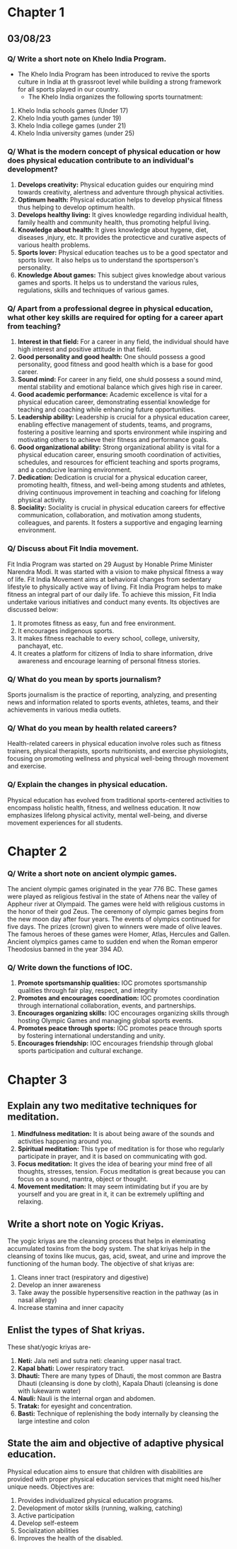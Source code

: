 #  Chapter 1 

## 03/08/23 

### Q/ Write a short note on Khelo India Program.
- The Khelo India Program has been introduced to revive the sports culture in India at th grassroot level while building a strong framework for all sports played in our country. <br>
  - The Khelo India organizes the following sports tournatment: 

1. Khelo India schools games (Under 17)
2. Khelo India youth games (under 19)
3. Khelo India college games (under 21)
4. Khelo India university games (under 25)

### Q/ What is the modern concept of physical education or how does physical education contribute to an individual's development? 
1. **Develops creativity:** Physical education guides our enquiring mind towards creativity, alertness and adventure through physical activities.
2. **Optimum health:** Physical education helps to develop physical fitness thus helping to develop optimum health. 
3. **Develops healthy living:** It gives knowledge regarding individual health, family health and community health, thus promoting helpful living. 
4. **Knowledge about health:** It gives knowledge about hygene, diet, diseases ,injury, etc. It provides the protecticve and curative aspects of various health problems. 
5. **Sports lover:** Physical education teaches us to be a good spectator and sports lover. It also helps us to understand the sportsperson's personality. 
6. **Knowledge About games:** This subject gives knowledge about various games and sports. It helps us to understand the various rules, regulations, skills and techniques of various games. 

### Q/ Apart from a professional degree in physical education, what other key skills are required for opting for a career apart from teaching? 
1. **Interest in that field:** For a career in any field, the individual should have high interest and positive attitude in that field. 
2. **Good personality and good health:** One should possess a good personality, good fitness and good health which is a base for good career. 
3. **Sound mind:** For career in any field, one shuld possess a sound mind, mental stability and emotional balance which gives high rise in career. 
4. **Good academic performance:** Academic excellence is vital for a physical education career, demonstrating essential knowledge for teaching and coaching while enhancing future opportunities.
5. **Leadership ability:** Leadership is crucial for a physical education career, enabling effective management of students, teams, and programs, fostering a positive learning and sports environment while inspiring and motivating others to achieve their fitness and performance goals.
6. **Good organizational ability:** Strong organizational ability is vital for a physical education career, ensuring smooth coordination of activities, schedules, and resources for efficient teaching and sports programs, and a conducive learning environment.
7. **Dedication:** Dedication is crucial for a physical education career, promoting health, fitness, and well-being among students and athletes, driving continuous improvement in teaching and coaching for lifelong physical activity.
8. **Sociality:** Sociality is crucial in physical education careers for effective communication, collaboration, and motivation among students, colleagues, and parents. It fosters a supportive and engaging learning environment.

### Q/ Discuss about Fit India movement. 

Fit India Program was started on 29 August by Honable Prime Minister Narendra Modi. It was started with a vision to make physical fitness a way of life. Fit India Movement aims at behavioral changes from sedentary lifestyle to physically active way of living. Fit India Program helps to make fitness an integral part of our daily life. To achieve this mission, Fit India undertake various initiatives and conduct many events. Its objectives are discussed below: 

1. It promotes fitness as easy, fun and free environment. 
2. It encourages indigenous sports. 
3. It makes fitness reachable to every school, college, university, panchayat, etc. 
4. It creates a platform for citizens of India to share information, drive awareness and encourage learning of personal fitness stories. 

### Q/ What do you mean by sports journalism? 
Sports journalism is the practice of reporting, analyzing, and presenting news and information related to sports events, athletes, teams, and their achievements in various media outlets.

### Q/ What do you mean by health related careers? 
Health-related careers in physical education involve roles such as fitness trainers, physical therapists, sports nutritionists, and exercise physiologists, focusing on promoting wellness and physical well-being through movement and exercise.

### Q/ Explain the changes in physical education. 
Physical education has evolved from traditional sports-centered activities to encompass holistic health, fitness, and wellness education. It now emphasizes lifelong physical activity, mental well-being, and diverse movement experiences for all students.

# Chapter 2

### Q/ Write a short note on ancient olympic games. 

The ancient olympic games originated in the year 776 BC. These games were played as religious festival in the state of Athens near the valley of Appheur river at Olympaid. The games were held with religious customs in the honor of their god Zeus. The ceremony of olympic games begins from the new moon day after four years. The events of olympics continued for five days. The prizes (crown) given to winners were made of olive leaves. The famous heroes of these games were Homer, Atlas, Hercules and Gallen. Ancient olympics games came to sudden end when the Roman emperor Theodosius banned in the year 394 AD.

### Q/ Write down the functions of IOC. 

1. **Promote sportsmanship qualities:** IOC promotes sportsmanship qualities through fair play, respect, and integrity
2. **Promotes and encourages coordination:** IOC promotes coordination through international collaboration, events, and partnerships.
3. **Encourages organizing skills:** IOC encourages organizing skills through hosting Olympic Games and managing global sports events.
4. **Promotes peace through sports:** IOC promotes peace through sports by fostering international understanding and unity.
5. **Encourages friendship:** IOC encourages friendship through global sports participation and cultural exchange.

# Chapter 3 

## Explain any two meditative techniques for meditation.

1. **Mindfulness meditation:**  It is about being aware of the sounds and activities happening around you. 
2. **Spiritual meditation:** This type of meditation is for those who regularly participate in prayer, and it is based on communicating with god. 
3. **Focus meditation:** It gives the idea of bearing your mind free of all thoughts, stresses, tension. Focus meditation is great because you can focus on a sound, mantra, object or thought. 
4. **Movement meditation:** It may seem intimidating but if you are by yourself and you are great in it, it can be extremely uplifting and relaxing. 

## Write a short note on Yogic Kriyas. 

The yogic kriyas are the cleansing process that helps in eleminating accumulated toxins from the body system. The shat kriyas help in the cleansing of toxins like mucus, gas, acid, sweat, and urine and improve the functioning of the human body. The objective of shat kriyas are: 

1. Cleans inner tract (respiratory and digestive)
2. Develop an inner awareness
3. Take away the possible hypersensitive reaction in the pathway (as in nasal allergy)
4. Increase stamina and inner capacity

## Enlist the types of Shat kriyas.

These shat/yogic kriyas are- 

1. **Neti:** Jala neti and sutra neti: cleaning upper nasal tract.
2. **Kapal** **bhati:** Lower respiratory tract. 
3. **Dhauti:** There are many types of Dhauti, the most common are Bastra Dhauti (cleansing is done by cloth), Kapala Dhauti (cleansing is done with lukewarm water)
4. **Nauli:** Nauli is the internal organ and abdomen. 
5. **Tratak:** for eyesight and concentration.
6. **Basti:** Technique of replenishing the body internally by cleansing the large intestine and colon 

## State the aim and objective of adaptive physical education. 

Physical education aims to ensure that children with disabilities are provided with proper physical education services that might need his/her unique needs. Objectives are: 

1. Provides individualized physical education programs.
2. Development of motor skills (running, walking, catching)
3. Active participation
4. Develop self-esteem 
5. Socialization abilities
6. Improves the health of the disabled.
